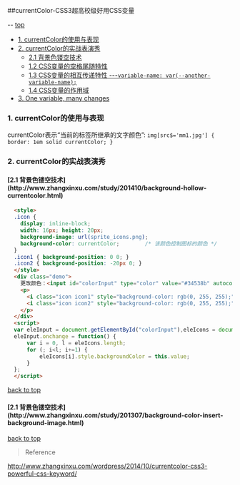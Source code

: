 ##currentColor-CSS3超高校级好用CSS变量

-- [top](#top)

- [1. currentColor的使用与表现](#currentColor的使用与表现)
- [2. currentColor的实战表演秀](#currentColor的实战表演秀)
  - [2.1 背景色镂空技术](#背景色镂空技术)
  - [1.2 CSS变量的空格尾随特性](#CSS变量的空格尾随特性)
  - [1.3 CSS变量的相互传递特性  ---`variable-name: var(--another-variable-name);`](#CSS变量的相互传递特性)
  - [1.4 CSS变量的作用域](#CSS变量的作用域)
- [3. One variable, many changes](#One-variable-many-changes)

<h3 id="CSS-variable">1. currentColor的使用与表现</h3>

currentColor表示“当前的标签所继承的文字颜色”:   `img[src$='mm1.jpg'] { border: 1em solid currentColor; }`

<h3 id="currentColor的实战表演秀">2. currentColor的实战表演秀</h3>

<h4 id="currentColor的实战表演秀">[2.1 背景色镂空技术](http://www.zhangxinxu.com/study/201410/background-hollow-currentcolor.html)</h4>

```html
  <style>
  .icon {
    display: inline-block;
    width: 16px; height: 20px;
    background-image: url(sprite_icons.png);
    background-color: currentColor;        /* 该颜色控制图标的颜色 */
  }
  .icon1 { background-position: 0 0; }
  .icon2 { background-position: -20px 0; }
  </style>
  <div class="demo">
    更改颜色：<input id="colorInput" type="color" value="#34538b" autocomplete="off">
    <p>
      <i class="icon icon1" style="background-color: rgb(0, 255, 255);"></i><a href="##" class="link">返回</a>
      <i class="icon icon2" style="background-color: rgb(0, 255, 255);"></i><a href="##" class="link">刷新</a>
    </p>
  </div>
  <script>
  var eleInput = document.getElementById("colorInput"),eleIcons = document.getElementsByTagName("i");
  eleInput.onchange = function() {
      var i = 0, l = eleIcons.length;
      for (; i<l; i+=1) {
          eleIcons[i].style.backgroundColor = this.value;
      }
  };
  </script>
```

[back to top](#top)

<h4 id="currentColor的实战表演秀">[2.1 背景色镂空技术](http://www.zhangxinxu.com/study/201307/background-color-insert-background-image.html)</h4>



[back to top](#top)

> Reference

http://www.zhangxinxu.com/wordpress/2014/10/currentcolor-css3-powerful-css-keyword/
